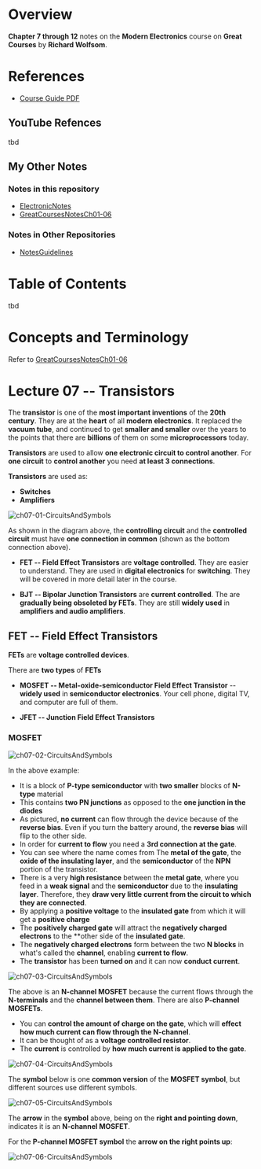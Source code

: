 # Overview

**Chapter 7 through 12** notes on the **Modern Electronics** course on **Great Courses** by **Richard Wolfsom**.

# References

* [Course Guide PDF](pdf/ModernElectronicsGreatCourses.pdf)

## YouTube Refences

tbd

## My Other Notes

### Notes in this repository

* [ElectronicNotes](https://github.com/GitLeeRepo/ElectronicsNotes/blob/master/ElectronicsNotes.md#overview)
* [GreatCoursesNotesCh01-06](https://github.com/GitLeeRepo/ElectronicsNotes/blob/master/GreatCoursesNotesCh01-06.md#overview)

### Notes in Other Repositories

* [NotesGuidelines](https://github.com/GitLeeRepo/NotesGuidlines/blob/master/NotesGuidelines.md#overview)

# Table of Contents

tbd

# Concepts and Terminology

Refer to [GreatCoursesNotesCh01-06](https://github.com/GitLeeRepo/ElectronicsNotes/blob/master/GreatCoursesNotesCh01-06.md#overview)

# Lecture 07 -- Transistors

The **transistor** is one of the **most important inventions** of the **20th century**.  They are at the **heart** of all **modern electronics**. It replaced the **vacuum tube**, and continued to get **smaller and smaller** over the years to the points that there are **billions** of them on some **microprocessors** today.

**Transistors** are used to allow **one electronic circuit to control another**.  For **one circuit** to **control another** you need **at least 3 connections**.

**Transistors** are used as:
* **Switches**
* **Amplifiers**

![ch07-01-CircuitsAndSymbols](images/GreatCourses/ch07/ch07-01-Transistors.png) 

As shown in the diagram above, the **controlling circuit** and the **controlled circuit** must have **one connection in common** (shown as the bottom connection above).

* **FET -- Field Effect Transistors** are **voltage controlled**.  They are easier to understand.  They are used in **digital electronics** for **switching**. They will be covered in more detail later in the course.

* **BJT -- Bipolar Junction Transistors** are **current controlled**. The are **gradually being obsoleted by FETs**.  They are still **widely used** in **amplifiers and audio amplifiers**.

## FET -- Field Effect Transistors

**FETs** are **voltage controlled devices**.

There are **two types** of **FETs**

* **MOSFET -- Metal-oxide-semiconductor Field Effect Transistor** -- **widely used** in **semiconductor electronics**.  Your cell phone, digital TV, and computer are full of them.

* **JFET -- Junction Field Effect Transistors**

### MOSFET

![ch07-02-CircuitsAndSymbols](images/GreatCourses/ch07/ch07-02-Transistors.png) 

In the above example:

* It is a block of **P-type semiconductor** with **two smaller** blocks of **N-type** material
* This contains **two PN junctions** as opposed to the **one junction in the diodes**
* As pictured, **no current** can flow through the device because of the **reverse bias**.  Even if you turn the battery around, the **reverse bias** will flip to the other side.
* In order for **current to flow** you need a **3rd connection at the gate**.
* You can see where the name comes from The **metal of the gate**, the **oxide of the insulating layer**, and the **semiconductor** of the **NPN** portion of the transistor.
* There is a very **high resistance** between the **metal gate**, where you feed in a **weak signal** and the **semiconductor** due to the **insulating layer**.  Therefore, they **draw very little current from the circuit to which they are connected**.
* By applying a **positive voltage** to the **insulated gate** from which it will get a **positive charge**
* The **positively charged gate** will attract the **negatively charged electrons** to the **other side of the **insulated gate**.
* The **negatively charged electrons** form between the two **N blocks** in what's called the **channel**, enabling **current to flow**.
* The **transistor** has been **turned on** and it can now **conduct current**.

![ch07-03-CircuitsAndSymbols](images/GreatCourses/ch07/ch07-03-Transistors.png) 

The above is an **N-channel MOSFET** because the current flows through the **N-terminals** and the **channel between them**.  There are also **P-channel MOSFETs**.

* You can **control the amount of charge on the gate**, which will **effect how much current can flow through the N-channel**.
* It can be thought of as a **voltage controlled resistor**.
* The **current** is controlled by **how much current is applied to the gate**.

![ch07-04-CircuitsAndSymbols](images/GreatCourses/ch07/ch07-04-Transistors.png) 

The **symbol** below is one **common version** of the **MOSFET symbol**, but different sources use different symbols.

![ch07-05-CircuitsAndSymbols](images/GreatCourses/ch07/ch07-05-Transistors.png) 

The **arrow** in the **symbol** above, being on the **right and pointing down**, indicates it is an **N-channel MOSFET**.

For the **P-channel MOSFET symbol** the **arrow on the right points up**:

![ch07-06-CircuitsAndSymbols](images/GreatCourses/ch07/ch07-06-Transistors.png) 
